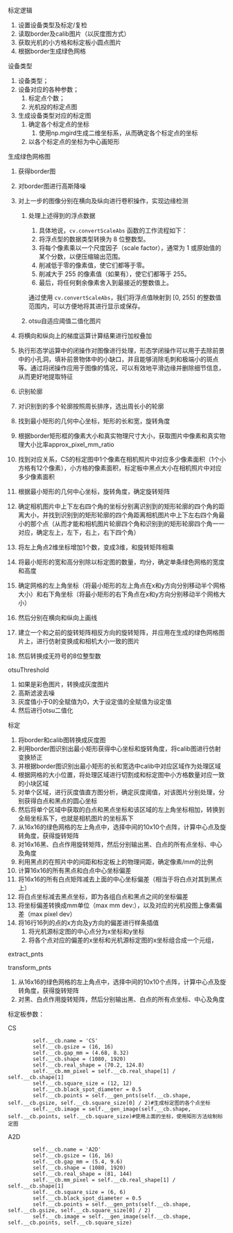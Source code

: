 标定逻辑

1. 设置设备类型及标定/复检
2. 读取border及calib图片（以灰度图方式）
3. 获取光机的小方格和标定板小圆点图片
4. 根据border生成绿色网格





设备类型

1. 设备类型；
2. 设备对应的各种参数；
   1. 标定点个数；
   2. 光机投的标定点图
3. 生成设备类型对应的标定图
   1. 确定各个标定点的坐标
      1. 使用np.mgird生成二维坐标系，从而确定各个标定点的坐标
   2. 以各个标定点的坐标为中心画矩形



生成绿色网格图

1. 获得border图

2. 对border图进行高斯降噪

3. 对上一步的图像分别在横向及纵向进行卷积操作，实现边缘检测

   1. 处理上述得到的浮点数据

      1. 具体地说，`cv.convertScaleAbs` 函数的工作流程如下：
      2. 将浮点型的数据类型转换为 8 位整数型。
      3. 将每个像素乘以一个尺度因子（scale factor），通常为 1 或原始值的某个分数，以便压缩输出范围。
      4. 削减低于零的像素值，使它们都等于零。
      5. 削减大于 255 的像素值（如果有），使它们都等于 255。
      6. 最后，将任何剩余像素舍入到最接近的整数值上。

      通过使用 `cv.convertScaleAbs`，我们将浮点值映射到 [0, 255] 的整数值范围内，可以方便地将其进行显示或保存。

   2. otsu自适应阈值二值化图片

4. 将横向和纵向上的梯度运算计算结果进行加权叠加

5. 执行形态学运算中的闭操作对图像进行处理，形态学闭操作可以用于去除前景中的小孔洞，填补前景物体中的小缺口，并且能够消除毛刺和极端小的斑点等。通过将闭操作应用于图像的情况，可以有效地平滑边缘并删除细节信息，从而更好地提取特征

6. 识别轮廓

7. 对识别到的多个轮廓按照周长排序，选出周长小的轮廓

8. 找到最小矩形的几何中心坐标，矩形的长和宽，旋转角度

9. 根据border矩形框的像素大小和真实物理尺寸大小，获取图片中像素和真实物理大小比率approx_pixel_mm_ratio

10. 找到对应关系，CS的标定图中1个像素在相机照片中对应多少像素面积（1个小方格有12个像素），小方格的像素面积，标定板中黑点大小在相机照片中对应多少像素面积

11. 根据最小矩形的几何中心坐标，旋转角度，确定旋转矩阵

12. 确定相机图片中上下左右四个角的坐标分别离识别到的矩形轮廓的四个角的距离大小，并找到识别到的矩形轮廓的四个角距离相机图片中上下左右四个角最小的那个点（从而才能和相机图片轮廓四个角和识别到的矩形轮廓四个角一一对应，确定左上，左下，右上，右下四个角）

13. 将左上角点2维坐标增加1个数，变成3维，和旋转矩阵相乘

14. 将最小矩形的宽和高分别除以标定图的数量，均分，确定单条绿色网格的宽度和高度

15. 确定网格的左上角坐标（将最小矩形的左上角点在x和y方向分别移动半个网格大小）和右下角坐标（将最小矩形的右下角点在x和y方向分别移动半个网格大小）

16. 然后分别在横向和纵向上画线

17. 建立一个和之前的旋转矩阵相反方向的旋转矩阵，并应用在生成的绿色网格图片上，进行仿射变换成和相机大小一致的图片

18. 然后转换成无符号的8位整型数



otsuThreshold

1. 如果是彩色图片，转换成灰度图片
2. 高斯滤波去噪
3. 灰度值小于0的全赋值为0，大于设定值的全赋值为设定值
4. 然后进行otsu二值化



标定

1. 将border和calib图转换成灰度图
2. 利用border图识别出最小矩形获得中心坐标和旋转角度，将calib图进行仿射变换矫正
3. 并根据border图识别出最小矩形的长和宽选中calib中对应区域作为处理区域
4. 根据网格的大小位置，将处理区域进行切割成和标定图中小方格数量对应一致的小块区域
5. 对单个区域，进行灰度值直方图分析，确定灰度阈值，对该图片分别处理，分别获得白点和黑点的圆心坐标
6. 然后将单个区域中获取的白点和黑点坐标和该区域的左上角坐标相加，转换到全局坐标系下，也就是相机图片的坐标系下
7. 从16x16的绿色网格的左上角点中，选择中间的10x10个点阵，计算中心点及旋转角度，获得旋转矩阵
8. 对16x16黑、白点作用旋转矩阵，然后分别输出黑、白点的所有点坐标、中心及角度
9. 利用黑点的在照片中的间距和标定板上的物理间距，确定像素/mm的比例
10. 计算16x16的所有黑点和白点中心坐标偏差
11. 将16x16的所有白点矩阵减去上面的中心坐标偏差（相当于将白点对其到黑点上）
12. 将白点坐标减去黑点坐标，即为各组白点和黑点之间的坐标偏差
13. 将坐标偏差转换成mm单位（max mm dev:），以及对应的光机投图上像素偏差（max pixel dev）
14. 将16行16列的点的x方向及y方向的偏差进行样条插值
    1. 将光机源标定图的中心点分为x坐标和y坐标
    2. 将各个点对应的偏差的x坐标和光机源标定图的x坐标组合成一个元组，



extract_pnts



transform_pnts

1. 从16x16的绿色网格的左上角点中，选择中间的10x10个点阵，计算中心点及旋转角度，获得旋转矩阵
2. 对黑、白点作用旋转矩阵，然后分别输出黑、白点的所有点坐标、中心及角度



标定板参数：

CS

```
        self.__cb.name = 'CS'
        self.__cb.gsize = (16, 16)
        self.__cb.gap_mm = (4.68, 8.32)
        self.__cb.shape = (1080, 1920)
        self.__cb.real_shape = (70.2, 124.8)
        self.__cb.mm_pixel = self.__cb.real_shape[1] / self.__cb.shape[1]
        self.__cb.square_size = (12, 12)
        self.__cb.black_spot_diameter = 0.5
        self.__cb.points = self.__gen_pnts(self.__cb.shape, self.__cb.gsize, self.__cb.square_size[0] / 2)#生成标定图的各个点坐标
        self.__cb.image = self.__gen_image(self.__cb.shape, self.__cb.points, self.__cb.square_size)#使用上面的坐标，使用矩形方法绘制标定图
```

A2D

```
        self.__cb.name = 'A2D'
        self.__cb.gsize = (16, 16)
        self.__cb.gap_mm = (5.4, 9.6)
        self.__cb.shape = (1080, 1920)
        self.__cb.real_shape = (81, 144)
        self.__cb.mm_pixel = self.__cb.real_shape[1] / self.__cb.shape[1]
        self.__cb.square_size = (6, 6)
        self.__cb.black_spot_diameter = 0.5
        self.__cb.points = self.__gen_pnts(self.__cb.shape, self.__cb.gsize, self.__cb.square_size[0] / 2)
        self.__cb.image = self.__gen_image(self.__cb.shape, self.__cb.points, self.__cb.square_size)
```


